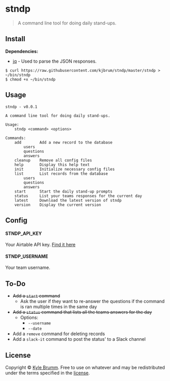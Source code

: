 # stndp

> A command line tool for doing daily stand-ups.


## Install

__Dependencies:__

- [jq](https://stedolan.github.io/jq) - Used to parse the JSON responses.

```
$ curl https://raw.githubusercontent.com/kjbrum/stndp/master/stndp > ~/bin/stndp
$ chmod +x ~/bin/stndp
```


## Usage

```
stndp - v0.0.1

A command line tool for doing daily stand-ups.

Usage:
    stndp <command> <options>

Commands:
    add        Add a new record to the database
        users
        questions
        answers
    cleanup    Remove all config files
    help       Display this help text
    init       Initialize necessary config files
    list       List records from the database
        users
        questions
        answers
    start      Start the daily stand-up prompts
    status     List your teams responses for the current day
    latest     Download the latest version of stndp
    version    Display the current version
```


## Config

#### STNDP_API_KEY

Your Airtable API key. [Find it here](https://airtable.com/account)

#### STNDP_USERNAME

Your team username.


## To-Do

- ~~Add a `start` command~~
    - Ask the user if they want to re-answer the questions if the command is ran multiple times in the same day
- ~~Add a `status` command that lists all the teams answers for the day~~
    - Options:
        - `--username`
        - `--date`
- Add a `remove` command for deleting records
- Add a `slack-it` command to post the status' to a Slack channel


## License

Copyright © [Kyle Brumm](http://kylebrumm.com). Free to use on whatever and may be redistributed under the terms specified in the [license](LICENSE.md).
